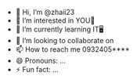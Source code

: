 - 👋 Hi, I’m @zhaii23
- 👀 I’m interested in YOU🙈
- 🌱 I’m currently learning IT🖥️
- 💞️ I’m looking to collaborate on 
- 📫 How to reach me 0932405****
- 😄 Pronouns: ...
- ⚡ Fun fact: ...

<!---
zhaii23/zhaii23 is a ✨ special ✨ repository because its `README.md` (this file) appears on your GitHub profile.
You can click the Preview link to take a look at your changes.
--->
